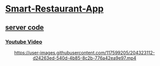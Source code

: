 # [Smart-Restaurant-App](https://royalmadrasi.vercel.app/)

## [server code](https://github.com/meetgovindbajaj/royalmadrasiserver)

### [Youtube Video](https://youtu.be/lx1wG5Tu6IE)

<div align="center">

https://user-images.githubusercontent.com/117599205/204323112-d24263ed-540d-4b85-8c2b-776a42ea9e97.mp4

</div>

